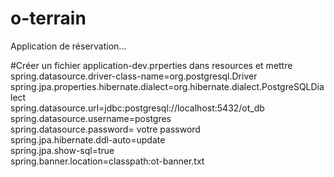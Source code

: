 # o-terrain

Application de réservation...


#Créer un fichier application-dev.prperties dans resources et mettre
spring.datasource.driver-class-name=org.postgresql.Driver  
spring.jpa.properties.hibernate.dialect=org.hibernate.dialect.PostgreSQLDialect  
spring.datasource.url=jdbc:postgresql://localhost:5432/ot_db  
spring.datasource.username=postgres  
spring.datasource.password= votre password  
spring.jpa.hibernate.ddl-auto=update  
spring.jpa.show-sql=true  
spring.banner.location=classpath:ot-banner.txt  
